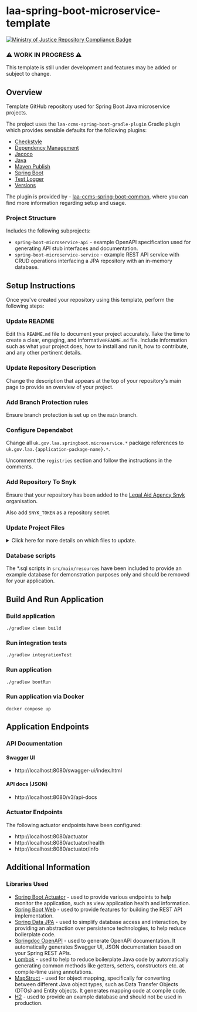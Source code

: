 # laa-spring-boot-microservice-template
[![Ministry of Justice Repository Compliance Badge](https://github-community.service.justice.gov.uk/repository-standards/api/laa-spring-boot-microservice-template/badge)](https://github-community.service.justice.gov.uk/repository-standards/laa-spring-boot-microservice-template)

### ⚠️ WORK IN PROGRESS ⚠️
This template is still under development and features may be added or subject to change.

## Overview

Template GitHub repository used for Spring Boot Java microservice projects.

The project uses the `laa-ccms-spring-boot-gradle-plugin` Gradle plugin which provides
sensible defaults for the following plugins:

- [Checkstyle](https://docs.gradle.org/current/userguide/checkstyle_plugin.html)
- [Dependency Management](https://plugins.gradle.org/plugin/io.spring.dependency-management)
- [Jacoco](https://docs.gradle.org/current/userguide/jacoco_plugin.html)
- [Java](https://docs.gradle.org/current/userguide/java_plugin.html)
- [Maven Publish](https://docs.gradle.org/current/userguide/publishing_maven.html)
- [Spring Boot](https://plugins.gradle.org/plugin/org.springframework.boot)
- [Test Logger](https://github.com/radarsh/gradle-test-logger-plugin)
- [Versions](https://github.com/ben-manes/gradle-versions-plugin)

The plugin is provided by -  [laa-ccms-spring-boot-common](https://github.com/ministryofjustice/laa-ccms-spring-boot-common), where you can find
more information regarding setup and usage.

### Project Structure
Includes the following subprojects:

- `spring-boot-microservice-api` - example OpenAPI specification used for generating API stub interfaces and documentation.
- `spring-boot-microservice-service` - example REST API service with CRUD operations interfacing a JPA repository with an in-memory database.

## Setup Instructions
Once you've created your repository using this template, perform the following steps:

### Update README
Edit this `README.md` file to document your project accurately. Take the time to create a clear, engaging, and informative`README.md` file. Include information such as what your project does, how to install and run it, how to contribute, and any other pertinent details.

### Update Repository Description
Change the description that appears at the top of your repository's main page to provide an overview of your project.

### Add Branch Protection rules
Ensure branch protection is set up on the `main` branch.

### Configure Dependabot
Change all `uk.gov.laa.springboot.microservice.*` package references to `uk.gov.laa.{application-package-name}.*`.

Uncomment the `registries` section and follow the instructions in the comments.

### Add Repository To Snyk
Ensure that your repository has been added to the [Legal Aid Agency Snyk](https://app.snyk.io/org/legal-aid-agency) organisation.

Also add `SNYK_TOKEN` as a repository secret.

### Update Project Files
<details>

<summary>Click here for more details on which files to update.</summary>

#### 1. Rename subproject directories
Ensure to rename `spring-boot-microservice-api` and `spring-boot-microservice-service` directories to your application name:
`{application-name}-api` and `{application-name}-service`.

Update `settings.gradle` as follows:
```
rootProject.name = '{repository-name}'

include '{application-name}-api'
include '{application-name}-service'
```

Update `build.gradle` in the project root directory as follows:
```
subprojects {
    group = 'uk.gov.justice.laa.{application-name}'
}
```

#### 2. Update api subproject
Update the following files found in the `{application-name}-api` directory:

- `open-api-specification.yml` - replace the contents of this file with the API specification for your application.
- `build.gradle` - replace all references to `spring-boot-microservice-api` with `{service-name}-api`.

#### 3. Update service subproject

Rename the package name/directory - `uk.gov.justice.laa.springboot.microservice` to `uk.gov.justice.laa.{application-package-name}`
under `src/integrationTest/java`, `src/main/java`, `src/test/java`.

Update the following properties in `src/main/resources/application.yml` with your application details:
`spring.application.name`, `info.app.name`, `info.app.description`

#### 4. Update Dockerfile
Rename the `laa-spring-boot-microservice` directory and jar file name to  `laa-{application-name}`.

#### 5. Update GitHub workflow
The following workflows have been provided:

* Build and test PR - `build-test-pr.yml`
* Build and deploy after PR merged - `pr-merge-main.yml` 

In the above workflow files, change all occurrences of the `spring-boot-microservice-service/build/` build path to `{application-name}-service/build/`.

</details>

### Database scripts
The *.sql scripts in  `src/main/resources` have been included to provide an example database for demonstration purposes only and should be removed for your application.

## Build And Run Application

### Build application
`./gradlew clean build`

### Run integration tests
`./gradlew integrationTest`

### Run application
`./gradlew bootRun`

### Run application via Docker
`docker compose up`

## Application Endpoints

### API Documentation

#### Swagger UI
- http://localhost:8080/swagger-ui/index.html
#### API docs (JSON)
- http://localhost:8080/v3/api-docs

### Actuator Endpoints
The following actuator endpoints have been configured:
- http://localhost:8080/actuator
- http://localhost:8080/actuator/health
- http://localhost:8080/actuator/info

## Additional Information

### Libraries Used
- [Spring Boot Actuator](https://docs.spring.io/spring-boot/reference/actuator/index.html) - used to provide various endpoints to help monitor the application, such as view application health and information.
- [Spring Boot Web](https://docs.spring.io/spring-boot/reference/web/index.html) - used to provide features for building the REST API implementation.
- [Spring Data JPA](https://docs.spring.io/spring-data/jpa/reference/jpa.html) - used to simplify database access and interaction, by providing an abstraction over persistence technologies, to help reduce boilerplate code.
- [Springdoc OpenAPI](https://springdoc.org/) - used to generate OpenAPI documentation. It automatically generates Swagger UI, JSON documentation based on your Spring REST APIs.
- [Lombok](https://projectlombok.org/) - used to help to reduce boilerplate Java code by automatically generating common
  methods like getters, setters, constructors etc. at compile-time using annotations.
- [MapStruct](https://mapstruct.org/) - used for object mapping, specifically for converting between different Java object types, such as Data Transfer Objects (DTOs)
  and Entity objects. It generates mapping code at compile code.
- [H2](https://www.h2database.com/html/main.html) - used to provide an example database and should not be used in production.


